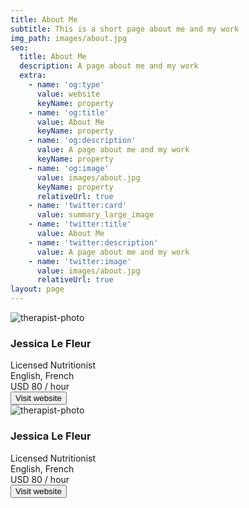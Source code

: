 ```yaml
---
title: About Me
subtitle: This is a short page about me and my work
img_path: images/about.jpg
seo:
  title: About Me
  description: A page about me and my work
  extra:
    - name: 'og:type'
      value: website
      keyName: property
    - name: 'og:title'
      value: About Me
      keyName: property
    - name: 'og:description'
      value: A page about me and my work
      keyName: property
    - name: 'og:image'
      value: images/about.jpg
      keyName: property
      relativeUrl: true
    - name: 'twitter:card'
      value: summary_large_image
    - name: 'twitter:title'
      value: About Me
    - name: 'twitter:description'
      value: A page about me and my work
    - name: 'twitter:image'
      value: images/about.jpg
      relativeUrl: true
layout: page
---
```


<div class="card-box">
<img src="https://i.ibb.co/ZKWrYbr/therapist-photo.png" alt="therapist-photo" class="photo">
  <div class="info">
  <h3 class="therapist-name">Jessica Le Fleur</h3>
  <div class="title">Licensed Nutritionist</div>
    <div class="languages">English, French</div>
        <div class="divider"></div>
    </div>
  
  <div class="price-contact-wrapper">
    <div class="price">USD 80 / hour</div>
    <button class="cta">Visit website</button>
  </div>

  
<div class="card-box">
<img src="https://i.ibb.co/ZKWrYbr/therapist-photo.png" alt="therapist-photo" class="photo">
  <div class="info">
  <h3 class="therapist-name">Jessica Le Fleur</h3>
  <div class="title">Licensed Nutritionist</div>
  <div class="languages">English, French</div>
     <div class="divider"></div>
  </div>
  
  <div class="price-contact-wrapper">
    <div class="price">USD 80 / hour</div>
    <button class="cta">Visit website</button>
  </div>
